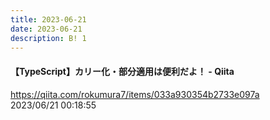 ```yaml
---
title: 2023-06-21
date: 2023-06-21
description: B! 1
---
```


#### 【TypeScript】カリー化・部分適用は便利だよ！ - Qiita
https://qiita.com/rokumura7/items/033a930354b2733e097a<br>
2023/06/21 00:18:55<br>


